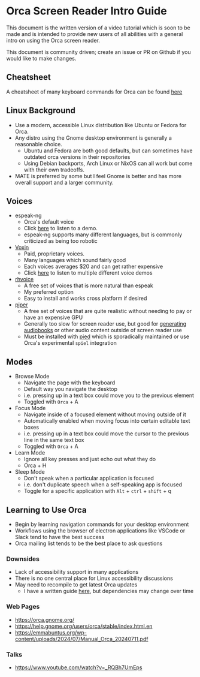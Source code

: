 # Orca Screen Reader Intro Guide

This document is the written version of a video tutorial which is soon to be made and is intended to provide new users of all abilities with a general intro on using the Orca screen reader.

This document is community driven; create an issue or PR on Github if you would like to make changes.

## Cheatsheet

A cheatsheet of many keyboard commands for Orca can be found [here](./cheatsheet.html)

## Linux Background

- Use a modern, accessible Linux distribution like Ubuntu or Fedora for Orca.
- Any distro using the Gnome desktop environment is generally a reasonable choice. 
    - Ubuntu and Fedora are both good defaults, but can sometimes have outdated orca versions in their repositories
    - Using Debian backports, Arch Linux or NixOS can all work but come with their own tradeoffs.
- MATE is preferred by some but I feel Gnome is better and has more overall support and a larger community.

## Voices

- espeak-ng 
    - Orca's default voice
    - Click [here](./voices/espeak.mp3) to listen to a demo. 
    - espeak-ng supports many different languages, but is commonly criticized as being too robotic
- [Voxin](https://voxin.oralux.net/voice.php)
    - Paid, proprietary voices. 
    - Many languages which sound fairly good
    - Each voices averages $20 and can get rather expensive
    - Click [here](./voices/voxin/) to listen to multiple different voice demos
- [rhvoice](https://rhvoice.org/)
    - A free set of voices that is more natural than espeak
    - My preferred option
    - Easy to install and works cross platform if desired
- [piper](https://rhasspy.github.io/piper-samples/)
    - A free set of voices that are quite realistic without needing to pay or have an expensive GPU
    - Generally too slow for screen reader use, but good for [generating audiobooks](https://github.com/C-Loftus/QuickPiperAudiobook) or other audio content outside of screen reader use
    - Must be installed with [pied](https://github.com/Elleo/pied) which is sporadically maintained or use Orca's experimental `spiel` integration

## Modes

- Browse Mode
    - Navigate the page with the keyboard
    - Default way you navigate the desktop
    - i.e. pressing up in a text box could move you to the previous element
    - Toggled with `Orca` + A
- Focus Mode
    - Navigate inside of a focused element without moving outside of it
    - Automatically enabled when moving focus into certain editable text boxes
    - i.e. pressing up in a text box could move the cursor to the previous line in the same text box
    - Toggled with `Orca` + A
- Learn Mode
    - Ignore all key presses and just echo out what they do
    - Orca + H 
- Sleep Mode
    - Don't speak when a particular application is focused
    - i.e. don't duplicate speech when a self-speaking app is focused
    - Toggle for a specific application with `Alt` + `ctrl` + `shift` + q

## Learning to Use Orca

- Begin by learning navigation commands for your desktop environment
- Workflows using the browser of electron applications like VSCode or Slack tend to have the best success
- Orca mailing list tends to be the best place to ask questions

### Downsides

- Lack of accessibility support in many applications
- There is no one central place for Linux accessibility discussions
- May need to recompile to get latest Orca updates
    - I have a written guide [here](https://gist.github.com/C-Loftus/5c71ebef18717a364e1ac2865a54e1e9), but dependencies may change over time

### Web Pages


* https://orca.gnome.org/
* https://help.gnome.org/users/orca/stable/index.html.en
* https://emmabuntus.org/wp-content/uploads/2024/07/Manual_Orca_20240711.pdf

### Talks 

* https://www.youtube.com/watch?v=_RQBh7UmEps

<!-- ## Other Useful a11y content -->
<!-- * https://www.youtube.com/watch?v=xseIsaxrlXo
* https://www.youtube.com/watch?v=w9psDfEFf9c -->
<!-- * http://htmlpreview.github.io/?https://github.com/brailcom/speechd/blob/master/doc/ssip.html -->